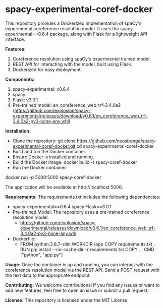 # spacy-experimental-coref-docker

This repository provides a Dockerized implementation of spaCy's experimental coreference resolution model. It uses the spacy-experimental==0.6.4 package, along with Flask for a lightweight API interface.

**Features:**

1. Coreference resolution using spaCy's experimental trained model.
2. REST API for interacting with the model, built using Flask.
3. Dockerized for easy deployment.

**Components:**

1. spacy-experimental: v0.6.4
2. spacy
3. Flask: v3.0.1
4. Pre-trained model: en_coreference_web_trf-3.4.0a2 (https://github.com/explosion/spacy-experimental/releases/download/v0.6.1/en_coreference_web_trf-3.4.0a2-py3-none-any.whl)


**Installation:**
- Clone the repository:
git clone https://github.com/neostrange/spacy-experimental-coref-docker.git cd spacy-experimental-coref-docker
- Build and run the Docker container:
- Ensure Docker is installed and running.
- Build the Docker image:
docker build -t spacy-coref-docker
- Run the Docker container:

docker run -p 5000:5000 spacy-coref-docker

The application will be available at http://localhost:5000.

**Requirements:** The requirements.txt includes the following dependencies:
- spacy-experimental==0.6.4 spacy Flask==3.0.1
- Pre-trained Model: The repository uses a pre-trained coreference resolution model:
  * https://github.com/explosion/spacy-experimental/releases/download/v0.6.1/en_coreference_web_trf-3.4.0a2-py3-none-any.whl
- Dockerfile:
  * FROM python:3.8.7-slim WORKDIR /app COPY requirements.txt . RUN pip install --no-cache-dir -r requirements.txt COPY . . CMD ["python", "app.py"]

**Usage:** Once the container is up and running, you can interact with the coreference resolution model via the REST API. Send a POST request with the text data to the appropriate endpoint.

**Contributing:** We welcome contributions! If you find any issues or want to add new features, feel free to open an issue or submit a pull request.

**License:** This repository is licensed under the MIT License.
